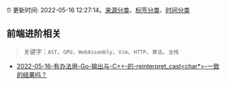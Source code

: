 :alarm_clock: 更新时间: 2022-05-16 12:27:14。[来源分类](../README.md)、[标签分类](../TAGS.md)、[时间分类](../TIMELINE.md)

## 前端进阶相关


> 关键字：`AST`、`GPU`、`WebAssembly`、`Vim`、`HTTP`、`算法`、`全栈`



- [2022-05-16-有办法用-Go-输出与-C++-的-reinterpret_cast<char*>-一致的结果吗？](https://www.v2ex.com/t/853238) 